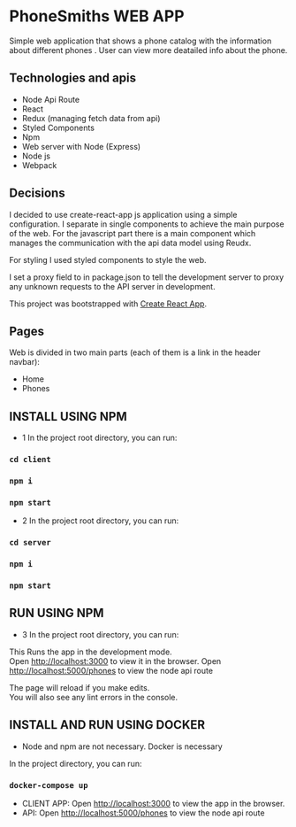 # PhoneSmiths WEB APP

Simple web application that shows a phone catalog with the information about different phones . User can view more deatailed info about the phone.

## Technologies and apis

- Node Api Route
- React
- Redux (managing fetch data from api)
- Styled Components
- Npm
- Web server with Node (Express)
- Node js
- Webpack

## Decisions

I decided to use create-react-app js application using a simple configuration.
I separate in single components to achieve the main purpose of the web. For the javascript part there is a main component which manages the communication with the api data model using Reudx.

For styling I used styled components to style the web.

I set a proxy field to in package.json to tell the development server to proxy any unknown requests to the API server in development.

This project was bootstrapped with [Create React App](https://github.com/facebook/create-react-app).

## Pages

Web is divided in two main parts (each of them is a link in the header navbar):

- Home
- Phones

## INSTALL USING NPM

- 1 In the project root directory, you can run:

### `cd client`

### `npm i`

### `npm start`

- 2 In the project root directory, you can run:

### `cd server`

### `npm i`

### `npm start`

## RUN USING NPM

- 3 In the project root directory, you can run:

This
Runs the app in the development mode.<br />
Open [http://localhost:3000](http://localhost:3000) to view it in the browser.
Open [http://localhost:5000/phones](http://localhost:5000/phones) to view the node api route

The page will reload if you make edits.<br />
You will also see any lint errors in the console.

## INSTALL AND RUN USING DOCKER

- Node and npm are not necessary. Docker is necessary

In the project directory, you can run:

### `docker-compose up`

- CLIENT APP:
  Open [http://localhost:3000](http://localhost:3000) to view the app in the browser.
- API:
  Open [http://localhost:5000/phones](http://localhost:5000/phones) to view the node api route
